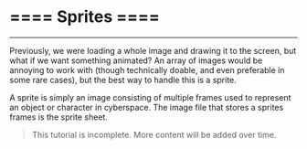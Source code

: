 # **==== Sprites ====**

----

Previously, we were loading a whole image and drawing it to the screen, but what if we want something animated? An array of images would be annoying to work with (though technically doable, and even preferable in some rare cases), but the best way to handle this is a sprite.

A sprite is simply an image consisting of multiple frames used to represent an object or character in cyberspace. The image file that stores a sprites frames is the sprite sheet.

> This tutorial is incomplete. More content will be added over time.